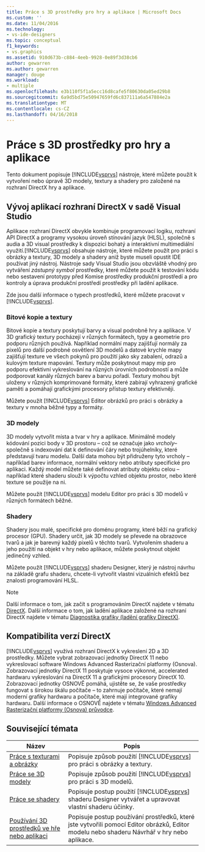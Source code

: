 ```yaml
---
title: Práce s 3D prostředky pro hry a aplikace | Microsoft Docs
ms.custom: ''
ms.date: 11/04/2016
ms.technology:
- vs-ide-designers
ms.topic: conceptual
f1_keywords:
- vs.graphics
ms.assetid: 910d673b-c884-4eeb-9928-0e89f3d38cb6
author: gewarren
ms.author: gewarren
manager: douge
ms.workload:
- multiple
ms.openlocfilehash: e3b110f5f1a5ecc16d8cafe5f80630da05ed29b8
ms.sourcegitcommit: 6a9d5bd75e50947659fd6c837111a6a547884e2a
ms.translationtype: MT
ms.contentlocale: cs-CZ
ms.lasthandoff: 04/16/2018
---
```

# <a name="working-with-3-d-assets-for-games-and-apps"></a>Práce s 3D prostředky pro hry a aplikace
Tento dokument popisuje [!INCLUDE[vsprvs](../code-quality/includes/vsprvs_md.md)] nástroje, které můžete použít k vytvoření nebo úpravě 3D modely, textury a shadery pro založené na rozhraní DirectX hry a aplikace.  
  
## <a name="directx-app-development-in-visual-studio"></a>Vývoj aplikací rozhraní DirectX v sadě Visual Studio  
 Aplikace rozhraní DirectX obvykle kombinuje programovací logiku, rozhraní API DirectX a programy vysokou úroveň stínování jazyk (HLSL), společně s audia a 3D visual prostředky k dispozici bohatý a interaktivní multimediální využití.[!INCLUDE[vsprvs](../code-quality/includes/vsprvs_md.md)] obsahuje nástroje, které můžete použít pro práci s obrázky a textury, 3D modely a shadery aniž byste museli opustit IDE používat jiný nástroj. Nástroje sady Visual Studio jsou obzvláště vhodný pro vytváření *zástupný symbol* prostředky, které můžete použít k testování kódu nebo sestavení prototypy před Komise prostředky produkční prostředí a pro kontroly a úprava produkční prostředí prostředky při ladění aplikace.  
  
 Zde jsou další informace o typech prostředků, které můžete pracovat v [!INCLUDE[vsprvs](../code-quality/includes/vsprvs_md.md)].  
  
### <a name="images-and-textures"></a>Bitové kopie a textury  
 Bitové kopie a textury poskytují barvy a visual podrobně hry a aplikace. V 3D grafický textury pocházejí v různých formátech, typy a geometrie pro podporu různých používá. Například normální mapy zajišťují normály za pixelů pro další podrobné osvětlení 3D modelů a datové krychle mapy zajišťují texture ve všech pokynů pro použití jako sky zabalení, odrazů a kulovým texture mapování. Textury může poskytnout mapy mip pro podporu efektivní vykreslování na různých úrovních podrobností a může podporovat kanály různých barev a barvu pořadí. Textury mohou být uloženy v různých komprimované formáty, které zabírají vyhrazený grafické paměti a pomáhají grafickými procesory přístup textury efektivněji.  
  
 Můžete použít [!INCLUDE[vsprvs](../code-quality/includes/vsprvs_md.md)] Editor obrázků pro práci s obrázky a textury v mnoha běžné typy a formáty.  
  
### <a name="3-d-models"></a>3D modely  
 3D modely vytvořit místa a tvar v hry a aplikace. Minimálně modely kódování pozici body v 3D prostoru – což se označuje jako *vrcholy*– společně s indexování dat k definování čáry nebo trojúhelníky, které představují tvaru modelu. Další data mohou být přidruženy tyto vrcholy – například barev informace, normální vektory nebo atributy specifické pro aplikaci. Každý model můžete také definovat atributy objektu celou – například které shaderu slouží k výpočtu vzhled objektu prostor, nebo které texture se použije na ni.  
  
 Můžete použít [!INCLUDE[vsprvs](../code-quality/includes/vsprvs_md.md)] modelu Editor pro práci s 3D modelů v různých formátech běžné.  
  
### <a name="shaders"></a>Shadery  
 Shadery jsou malé, specifické pro doménu programy, které běží na grafický procesor (GPU). Shadery určit, jak 3D modely se převede na obrazovce tvarů a jak je barevný každý pixelů v těchto tvarů. Vytvořením shaderu a jeho použití na objekt v hry nebo aplikace, můžete poskytnout objekt jedinečný vzhled.  
  
 Můžete použít [!INCLUDE[vsprvs](../code-quality/includes/vsprvs_md.md)] shaderu Designer, který je nástroj návrhu na základě grafu shaderu, chcete-li vytvořit vlastní vizuálních efektů bez znalosti programování HLSL.  
  
> [!NOTE]
>  Další informace o tom, jak začít s programováním DirectX najdete v tématu [DirectX](http://go.microsoft.com/fwlink/p/?LinkId=224633). Další informace o tom, jak ladění aplikace založené na rozhraní DirectX najdete v tématu [Diagnostika grafiky (ladění grafiky DirectX)](../debugger/visual-studio-graphics-diagnostics.md).  
  
## <a name="directx-version-compatibility"></a>Kompatibilita verzí DirectX  
 [!INCLUDE[vsprvs](../code-quality/includes/vsprvs_md.md)] využívá rozhraní DirectX k vykreslení 2D a 3D prostředky. Můžete vybrat zobrazovací jednotky DirectX 11 nebo vykreslovací software Windows Advanced Rasterizační platformy (Osnova). Zobrazovací jednotky DirectX 11 poskytuje vysoce výkonné, accelerated hardwaru vykreslování na DirectX 11 a grafickými procesory DirectX 10. Zobrazovací jednotky OSNOVĚ pomáhá, ujistěte se, že vaše prostředky fungovat s širokou škálu počítače – to zahrnuje počítače, které nemají moderní grafiky hardwaru a počítače, které mají integrované grafiky hardwaru. Další informace o OSNOVĚ najdete v tématu [Windows Advanced Rasterizační platformy (Osnova) průvodce](http://go.microsoft.com/fwlink/p/?LinkId=224634).  
  
## <a name="related-topics"></a>Související témata  
  
|Název|Popis|  
|-----------|-----------------|  
|[Práce s texturami a obrázky](../designers/working-with-textures-and-images.md)|Popisuje způsob použití [!INCLUDE[vsprvs](../code-quality/includes/vsprvs_md.md)] pro práci s obrázky a textury.|  
|[Práce se 3D modely](../designers/working-with-3-d-models.md)|Popisuje způsob použití [!INCLUDE[vsprvs](../code-quality/includes/vsprvs_md.md)] pro práci s 3D modelů.|  
|[Práce se shadery](../designers/working-with-shaders.md)|Popisuje postup použití [!INCLUDE[vsprvs](../code-quality/includes/vsprvs_md.md)] shaderu Designer vytvářet a upravovat vlastní shaderu účinky.|  
|[Používání 3D prostředků ve hře nebo aplikaci](../designers/using-3-d-assets-in-your-game-or-app.md)|Popisuje postup používání prostředků, které jste vytvořili pomocí Editor obrázků, Editor modelu nebo shaderu Návrhář v hry nebo aplikace.|